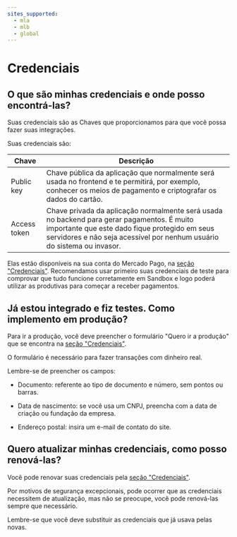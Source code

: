 ```yaml
---
sites_supported:
  - mla
  - mlb
  - global
---
```


# Credenciais

## O que são minhas credenciais e onde posso encontrá-las?

Suas credenciais são as Chaves que proporcionamos para que você possa fazer suas integrações. 

Suas credenciais são:

| Chave | Descrição|
| --- | --- |
| Public key | Chave pública da aplicação que normalmente será usada no frontend e te permitirá, por exemplo, conhecer os meios de pagamento e criptografar os dados do cartão.|
| Access token | Chave privada da aplicação normalmente será usada no backend para gerar pagamentos. É muito importante que este dado fique protegido em seus servidores e não seja acessível por nenhum usuário do sistema ou invasor. |

Elas estão disponíveis na sua conta do Mercado Pago, na [seção "Credenciais"]([FAKER][CREDENTIALS][URL]).
Recomendamos usar primeiro suas credenciais de teste para comprovar que tudo funcione corretamente em Sandbox e logo poderá utilizar as produtivas para começar a receber pagamentos.

## Já estou integrado e fiz testes. Como implemento em produção?

Para ir a produção, você deve preencher o formulário "Quero ir a produção" que se encontra na [seção "Credenciais"]([FAKER][CREDENTIALS][URL]).

O formulário é necessário para fazer transações com dinheiro real.

Lembre-se de preencher os campos:

- Documento: referente ao tipo de documento e número, sem pontos ou barras.

- Data de nascimento: se você usa um CNPJ, preencha com a data de criação ou fundação da empresa.

- Endereço postal: insira um e-mail de contato do site.

## Quero atualizar minhas credenciais, como posso renová-las?

Você pode renovar suas credenciais pela [seção "Credenciais"]([FAKER][CREDENTIALS][URL]).

Por motivos de segurança excepcionais, pode ocorrer que as credenciais necessitem de atualização, mas não se preocupe, você pode renová-las sempre que necessário.

Lembre-se que você deve substituir as credenciais que já usava pelas novas.